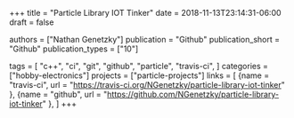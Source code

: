 +++
title = "Particle Library IOT Tinker"
date = 2018-11-13T23:14:31-06:00
draft = false

authors = ["Nathan Genetzky"]
publication = "Github"
publication_short = "Github"
publication_types = ["10"]

tags = [
    "c++",
    "ci",
    "git",
    "github",
    "particle",
    "travis-ci",
]
categories = ["hobby-electronics"]
projects = ["particle-projects"]
links = [
    {name = "travis-ci", url = "https://travis-ci.org/NGenetzky/particle-library-iot-tinker" },
    {name = "github", url = "https://github.com/NGenetzky/particle-library-iot-tinker" },
]
+++
